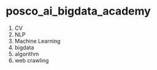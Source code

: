 # posco_ai_bigdata_academy

1. CV
2. NLP
3. Machine Learning
4. bigdata
5. algorithm
6. web crawling
